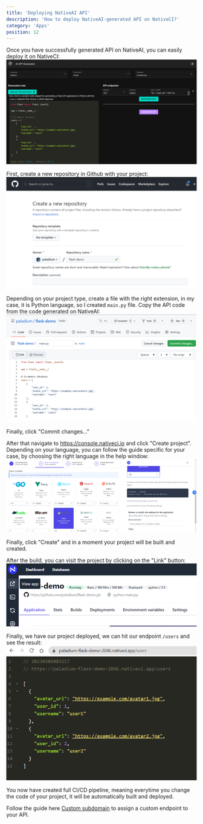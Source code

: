 ```yaml
---
title: 'Deploying NativeAI API'
description: 'How to deploy NativeAI-generated API on NativeCI?'
category: 'Apps'
position: 12
---
```


Once you have successfully generated API on NativeAI, you can easily deploy it on NativeCI:
![NativeAI](/images/guides/nativeai-api.png)

First, create a new repository in Github with your project:
![NativeAI github](/images/guides/nativeai-github.png)

Depending on your project type, create a file with the right extension, in my case, it is Python language, so I created ```main.py``` file. Copy the API code from the code generated on NativeAI:
![NativeAI code](/images/guides/nativeai-code.png)

Finally, click "Commit changes..."

After that navigate to https://console.nativeci.io and click "Create project". Depending on your language, you can follow the guide specific for your case, by choosing the right language in the help window:
![NativeAI language](/images/guides/nativeai-language.png)

Finally, click "Create" and in a moment your project will be built and created.

After the build, you can visit the project by clicking on the "Link" button:
![NativeAI link](/images/guides/nativeai-link.png)

Finally, we have our project deployed, we can hit our endpoint ```/users``` and see the result:
![NativeAI link](/images/guides/nativeai-deployed.png)

You now have created full CI/CD pipeline, meaning everytime you change the code of your project, it will be automatically built and deployed.

Follow the guide here [Custom subdomain](/apps/subdomain) to assign a custom endpoint to your API.